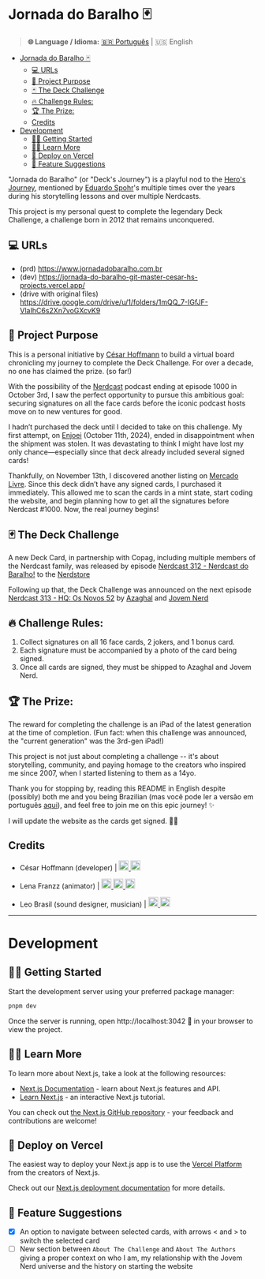 # Jornada do Baralho 🃏

> **🌐 Language / Idioma:** [🇧🇷 Português](README.pt-BR.md) | 🇺🇸 English

- [Jornada do Baralho 🃏](#jornada-do-baralho-)
  - [💻 URLs](#-urls)
  - [🎯 Project Purpose](#-project-purpose)
  - [🃏 The Deck Challenge](#-the-deck-challenge)
  - [🔥 Challenge Rules:](#-challenge-rules)
  - [🏆 The Prize:](#-the-prize)
  - [Credits](#credits)
- [Development](#development)
  - [🏃‍➡️ Getting Started](#️-getting-started)
  - [👩‍🏫 Learn More](#-learn-more)
  - [🚀 Deploy on Vercel](#-deploy-on-vercel)
  - [🔮 Feature Suggestions](#-feature-suggestions)

"Jornada do Baralho" (or "Deck's Journey") is a playful nod to the [Hero's Journey](https://en.wikipedia.org/wiki/Hero%27s_journey), mentioned by [Eduardo Spohr](https://www.instagram.com/duduspohr/)'s multiple times over the years during his storytelling lessons and over multiple Nerdcasts.

This project is my personal quest to complete the legendary Deck Challenge, a challenge born in 2012 that remains unconquered.

## 💻 URLs

- (prd) https://www.jornadadobaralho.com.br
- (dev) https://jornada-do-baralho-git-master-cesar-hs-projects.vercel.app/
- (drive with original files) https://drive.google.com/drive/u/1/folders/1mQQ_7-IGfJF-VlaIhC6s2Xn7voGXcvK9

## 🎯 Project Purpose

This is a personal initiative by [César Hoffmann](https://www.linkedin.com/in/c%C3%A9sar-hoffmann/) to build a virtual board chronicling my journey to complete the Deck Challenge. For over a decade, no one has claimed the prize. (so far!)

With the possibility of the [Nerdcast](https://jovemnerd.com.br/podcasts/) podcast ending at episode 1000 in October 3rd, I saw the perfect opportunity to pursue this ambitious goal: securing signatures on all the face cards before the iconic podcast hosts move on to new ventures for good.

I hadn’t purchased the deck until I decided to take on this challenge. My first attempt, on [Enjoei](https://www.enjoei.com.br/p/baralho-nerdcast-rpg-algumas-cartas-autografadas-93103206?vid=332492ff-e6b9-4f26-8667-90f70376512d) (October 11th, 2024), ended in disappointment when the shipment was stolen. It was devastating to think I might have lost my only chance—especially since that deck already included several signed cards!

Thankfully, on November 13th, I discovered another listing on [Mercado Livre](https://produto.mercadolivre.com.br/MLB-4649269134-baralho-nerdcast-jovem-nerd-_JM?quantity=1&variation_id=182642369255). Since this deck didn’t have any signed cards, I purchased it immediately. This allowed me to scan the cards in a mint state, start coding the website, and begin planning how to get all the signatures before Nerdcast #1000. Now, the real journey begins!

## 🃏 The Deck Challenge

A new Deck Card, in partnership with Copag, including multiple members of the Nerdcast family, was released by episode [Nerdcast 312 - Nerdcast do Baralho!](https://jovemnerd.com.br/podcasts/nerdcast/nerdcast-312-nercast-do-baralho) to the [Nerdstore](https://web.archive.org/web/20120614130518/http://www.nerdstore.com.br/produto/baralho-jn.html)

Following up that, the Deck Challenge was announced on the next episode [Nerdcast 313 - HQ: Os Novos 52](https://jovemnerd.com.br/podcasts/nerdcast/nerdcast-313-hq-os-velhos-novos-52) by [Azaghal](https://www.instagram.com/azaghal) and [Jovem Nerd](https://www.instagram.com/jovemnerd/)

## 🔥 Challenge Rules:

1. Collect signatures on all 16 face cards, 2 jokers, and 1 bonus card.
2. Each signature must be accompanied by a photo of the card being signed.
3. Once all cards are signed, they must be shipped to Azaghal and Jovem Nerd.

## 🏆 The Prize:

The reward for completing the challenge is an iPad of the latest generation at the time of completion. (Fun fact: when this challenge was announced, the "current generation" was the 3rd-gen iPad!)

This project is not just about completing a challenge -- it's about storytelling, community, and paying homage to the creators who inspired me since 2007, when I started listening to them as a 14yo.

Thank you for stopping by, reading this README in English despite (possibly) both me and you being Brazilian (mas você pode ler a versão em português [aqui](README.pt-BR.md)), and feel free to join me on this epic journey! ✨

I will update the website as the cards get signed. 🖖😉

## Credits

- César Hoffmann (developer) |
  <a href="https://www.linkedin.com/in/c%C3%A9sar-hoffmann/" target="_blank">
  <img src="https://skillicons.dev/icons?i=linkedin" width="20" height="20" />
  </a>
  <a href="https://www.instagram.com/cesardka/" target="_blank">
  <img src="https://skillicons.dev/icons?i=instagram" width="20" height="20" />
  </a>

- Lena Franzz (animator) |
  <a href="https://www.linkedin.com/in/lenafranzz/" target="_blank">
  <img src="https://skillicons.dev/icons?i=linkedin" width="20" height="20" />
  </a>
  <a href="https://www.instagram.com/franzz_art" target="_blank">
  <img src="https://skillicons.dev/icons?i=instagram" width="20" height="20" />
  </a>
  <a href="https://www.studiochifrezz.com/" target="_blank">
  <img src="https://img.shields.io/badge/website-000000?style=for-the-badge&logo=About.me&logoColor=white" height="20" />
  </a>

- Leo Brasil (sound designer, musician) |
  <a href="https://open.spotify.com/artist/3H3zNDzX52sPpG6fxisgf1?si=9_rjqp7nTv67SFcGREK-Gw&nd=1&dlsi=87726bb642b34ca6" target="_blank">
  <img src="https://skillicons.dev/icons?i=spotify" width="20" height="20" />
  </a>
  <a href="https://www.instagram.com/leo.brasil/" target="_blank">
  <img src="https://skillicons.dev/icons?i=instagram" width="20" height="20" />
  </a>

---

# Development

## 🏃‍➡️ Getting Started

Start the development server using your preferred package manager:

```bash
pnpm dev
```

Once the server is running, open http://localhost:3042 🖖 in your browser to view the project.

## 👩‍🏫 Learn More

To learn more about Next.js, take a look at the following resources:

- [Next.js Documentation](https://nextjs.org/docs) - learn about Next.js features and API.
- [Learn Next.js](https://nextjs.org/learn) - an interactive Next.js tutorial.

You can check out [the Next.js GitHub repository](https://github.com/vercel/next.js) - your feedback and contributions are welcome!

## 🚀 Deploy on Vercel

The easiest way to deploy your Next.js app is to use the [Vercel Platform](https://vercel.com/new?utm_medium=default-template&filter=next.js&utm_source=create-next-app&utm_campaign=create-next-app-readme) from the creators of Next.js.

Check out our [Next.js deployment documentation](https://nextjs.org/docs/app/building-your-application/deploying) for more details.

## 🔮 Feature Suggestions

- [x] An option to navigate between selected cards, with arrows < and > to switch the selected card
- [ ] New section between `About The Challenge` and `About The Authors` giving a proper context on who I am, my relationship with the Jovem Nerd universe and the history on starting the website
